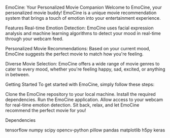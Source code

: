 EmoCine: Your Personalized Movie Companion
Welcome to EmoCine, your personalized movie buddy! EmoCine is a unique movie recommendation system that brings a touch of emotion into your entertainment experience.

Features
Real-time Emotion Detection: EmoCine uses facial expression analysis and machine learning algorithms to detect your mood in real-time through your webcam feed.

Personalized Movie Recommendations: Based on your current mood, EmoCine suggests the perfect movie to match how you're feeling.

Diverse Movie Selection: EmoCine offers a wide range of movie genres to cater to every mood, whether you're feeling happy, sad, excited, or anything in between.

Getting Started
To get started with EmoCine, simply follow these steps:

Clone the EmoCine repository to your local machine.
Install the required dependencies.
Run the EmoCine application.
Allow access to your webcam for real-time emotion detection.
Sit back, relax, and let EmoCine recommend the perfect movie for you!


Dependencies

tensorflow
numpy
scipy
opencv-python
pillow
pandas
matplotlib
h5py
keras
